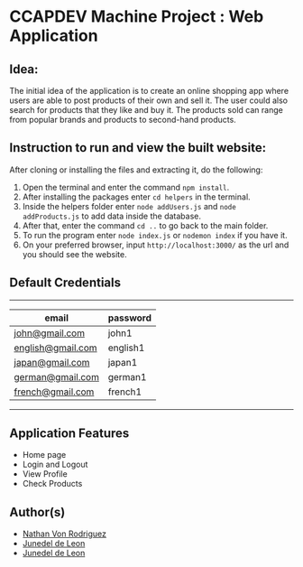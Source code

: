 # CCAPDEV Machine Project : Web Application

## Idea:
The initial idea of the application is to create an online shopping app where users are able to post products of their own and sell it.
The user could also search for products that they like and buy it. The products sold can range from popular brands and products to second-hand
products. 

## Instruction to run and view the built website:
After cloning or installing the files and extracting it, do the following:
1. Open the terminal and enter the command `npm install`.
2. After installing the packages enter `cd helpers` in the terminal.
3. Inside the helpers folder enter `node addUsers.js` and `node addProducts.js` to add data inside the database.
4. After that, enter the command `cd ..` to go back to the main folder.
5. To run the program enter `node index.js` or `nodemon index` if you have it.
6. On your preferred browser, input `http://localhost:3000/` as the url and you should see the website.

## Default Credentials
----------------------------------
| email             | password   |
| ----------------- | ---------- |
| john@gmail.com    | john1      |
| english@gmail.com | english1   |
| japan@gmail.com   | japan1     |
| german@gmail.com  | german1    |
| french@gmail.com  | french1    |
----------------------------------

## Application Features
- Home page
- Login and Logout
- View Profile
- Check Products

## Author(s)
- [Nathan Von Rodriguez](https://github.com/VonChon)
- [Junedel de Leon](https://github.com/xManticor)
- [Junedel de Leon](https://github.com/jdleon5)
